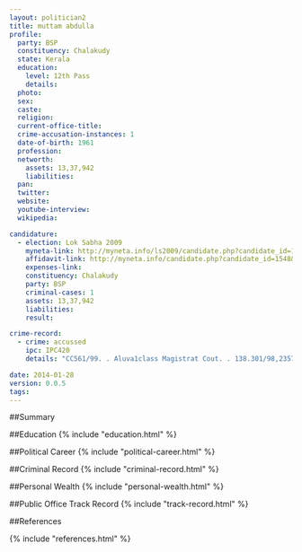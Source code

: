 ```yaml
---
layout: politician2
title: muttam abdulla
profile: 
  party: BSP
  constituency: Chalakudy
  state: Kerala
  education: 
    level: 12th Pass
    details: 
  photo: 
  sex: 
  caste: 
  religion: 
  current-office-title: 
  crime-accusation-instances: 1
  date-of-birth: 1961
  profession: 
  networth: 
    assets: 13,37,942
    liabilities: 
  pan: 
  twitter: 
  website: 
  youtube-interview: 
  wikipedia: 

candidature: 
  - election: Lok Sabha 2009
    myneta-link: http://myneta.info/ls2009/candidate.php?candidate_id=1548
    affidavit-link: http://myneta.info/candidate.php?candidate_id=1548&scan=original
    expenses-link: 
    constituency: Chalakudy 
    party: BSP
    criminal-cases: 1
    assets: 13,37,942
    liabilities: 
    result:  

crime-record: 
  - crime: accussed
    ipc: IPC420
    details: "CC561/99. . Aluva1class Magistrat Cout. . 138.301/98,2357/2007," 

date: 2014-01-28
version: 0.0.5
tags: 
---
```

##Summary


##Education
{% include "education.html" %}


##Political Career
{% include "political-career.html" %}


##Criminal Record
{% include "criminal-record.html" %}


##Personal Wealth
{% include "personal-wealth.html" %}


##Public Office Track Record
{% include "track-record.html" %}


##References


{% include "references.html" %}